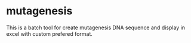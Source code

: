 # mutagenesis
This is a batch tool for create mutagenesis DNA sequence and display in excel with custom prefered format.

